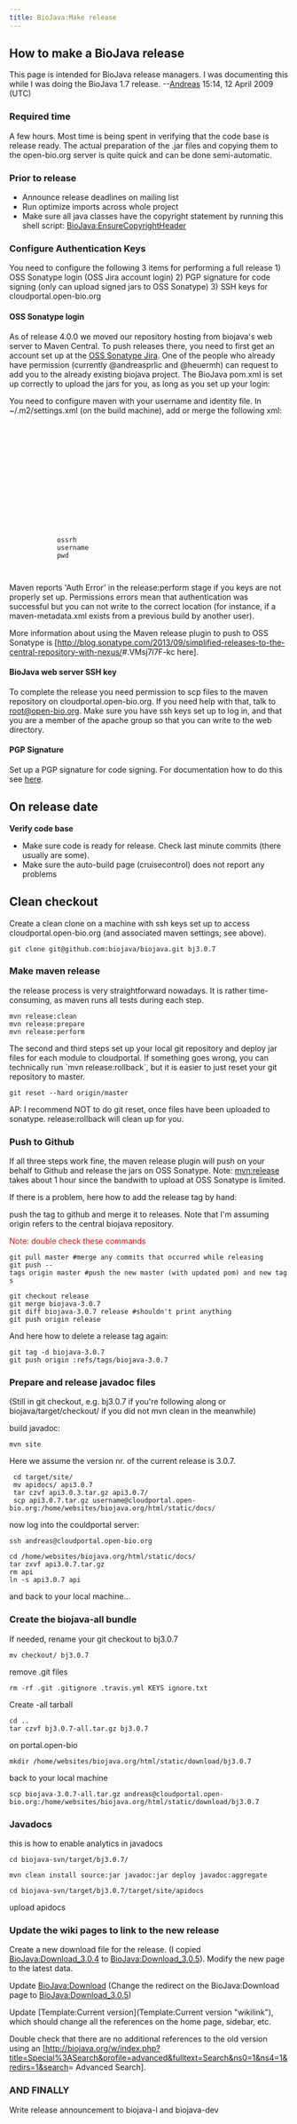 ```yaml
---
title: BioJava:Make release
---
```


How to make a BioJava release
-----------------------------

This page is intended for BioJava release managers. I was documenting
this while I was doing the BioJava 1.7
release. --[Andreas](User:Andreas "wikilink") 15:14, 12 April 2009 (UTC)

### Required time

A few hours. Most time is being spent in verifying that the code base is
release ready. The actual preparation of the .jar files and copying them
to the open-bio.org server is quite quick and can be done
semi-automatic.

### Prior to release

-   Announce release deadlines on mailing list
-   Run optimize imports across whole project
-   Make sure all java classes have the copyright statement by running
    this shell script: <BioJava:EnsureCopyrightHeader>

### Configure Authentication Keys

You need to configure the following 3 items for performing a full
release 1) OSS Sonatype login (OSS Jira account login) 2) PGP signature
for code signing (only can upload signed jars to OSS Sonatype) 3) SSH
keys for cloudportal.open-bio.org

#### OSS Sonatype login

As of release 4.0.0 we moved our repository hosting from biojava's web
server to Maven Central. To push releases there, you need to first get
an account set up at the [OSS Sonatype
Jira](https://issues.sonatype.org). One of the people who already have
permission (currently @andreasprlic and @heuermh) can request to add you
to the already existing biojava project. The BioJava pom.xml is set up
correctly to upload the jars for you, as long as you set up your login:

You need to configure maven with your username and identity file. In
~/.m2/settings.xml (on the build machine), add or merge the following
xml:

<settings xmlns="http://maven.apache.org/SETTINGS/1.0.0"
     xmlns:xsi="http://www.w3.org/2001/XMLSchema-instance"
     xsi:schemaLocation="http://maven.apache.org/SETTINGS/1.0.0
     http://maven.apache.org/xsd/settings-1.0.0.xsd">  
`    `<localRepository/>  
`    `<interactiveMode/>  
`    `<usePluginRegistry/>  
`    `<offline/>  
`    `<pluginGroups/>  
`    `<mirrors/>  
`    `<proxies/>  
`    `<profiles/>  
`    `<activeProfiles/>  
`    `<servers>  
`        `<server>  
`            `<id>`ossrh`</id>  
`            `<username>`username`</username>  
`            `<password>`pwd`</password>  
`        `</server>  
`    `</servers>  
</settings>

Maven reports 'Auth Error' in the release:perform stage if you keys are
not properly set up. Permissions errors mean that authentication was
successful but you can not write to the correct location (for instance,
if a maven-metadata.xml exists from a previous build by another user).

More information about using the Maven release plugin to push to OSS
Sonatype is
[<http://blog.sonatype.com/2013/09/simplified-releases-to-the-central-repository-with-nexus/>\#.VMsj7l7F-kc
here].

#### BioJava web server SSH key

To complete the release you need permission to scp files to the maven
repository on cloudportal.open-bio.org. If you need help with that, talk
to root@open-bio.org. Make sure you have ssh keys set up to log in, and
that you are a member of the apache group so that you can write to the
web directory.

#### PGP Signature

Set up a PGP signature for code signing. For documentation how to do
this see [here](https://www.gnupg.org/gph/en/manual/c14.html).

On release date
---------------

**Verify code base**

-   Make sure code is ready for release. Check last minute commits
    (there usually are some).
-   Make sure the auto-build page (cruisecontrol) does not report any
    problems

Clean checkout
--------------

Create a clean clone on a machine with ssh keys set up to access
cloudportal.open-bio.org (and associated maven settings; see above).

`git clone git@github.com:biojava/biojava.git bj3.0.7`

### Make maven release

the release process is very straightforward nowadays. It is rather
time-consuming, as maven runs all tests during each step.

`mvn release:clean `  
`mvn release:prepare `  
`mvn release:perform`

The second and third steps set up your local git repository and deploy
jar files for each module to cloudportal. If something goes wrong, you
can technically run \`mvn release:rollback\`, but it is easier to just
reset your git repository to master.

`git reset --hard origin/master`

AP: I recommend NOT to do git reset, once files have been uploaded to
sonatype. release:rollback will clean up for you.

### Push to Github

If all three steps work fine, the maven release plugin will push on your
behalf to Github and release the jars on OSS Sonatype. Note:
<mvn:release> takes about 1 hour since the bandwith to upload at OSS
Sonatype is limited.

If there is a problem, here how to add the release tag by hand:

push the tag to github and merge it to releases. Note that I'm assuming
origin refers to the central biojava repository.

<span style="color:red">Note: double check these commands</span>

`git pull master #merge any commits that occurred while releasing`  
`git push --tags origin master #push the new master (with updated pom) and new tags`

`git checkout release`  
`git merge biojava-3.0.7`  
`git diff biojava-3.0.7 release #shouldn't print anything`  
`git push origin release`

And here how to delete a release tag again:

`git tag -d biojava-3.0.7 `  
`git push origin :refs/tags/biojava-3.0.7`

### Prepare and release javadoc files

(Still in git checkout, e.g. bj3.0.7 if you're following along or
biojava/target/checkout/ if you did not mvn clean in the meanwhile)

build javadoc:

`mvn site`

Here we assume the version nr. of the current release is 3.0.7.

` cd target/site/`  
` mv apidocs/ api3.0.7`  
` tar czvf api3.0.3.tar.gz api3.0.7/`  
` scp api3.0.7.tar.gz username@cloudportal.open-bio.org:/home/websites/biojava.org/html/static/docs/`

now log into the couldportal server:

`ssh andreas@cloudportal.open-bio.org`  
  
`cd /home/websites/biojava.org/html/static/docs/`  
`tar zxvf api3.0.7.tar.gz`  
`rm api`  
`ln -s api3.0.7 api`

and back to your local machine...

### Create the biojava-all bundle

If needed, rename your git checkout to bj3.0.7

`mv checkout/ bj3.0.7`

remove .git files

`rm -rf .git .gitignore .travis.yml KEYS ignore.txt`

Create -all tarball

`cd ..`  
`tar czvf bj3.0.7-all.tar.gz bj3.0.7`  

on portal.open-bio

`mkdir /home/websites/biojava.org/html/static/download/bj3.0.7`

back to your local machine

`scp biojava-3.0.7-all.tar.gz andreas@cloudportal.open-bio.org:/home/websites/biojava.org/html/static/download/bj3.0.7`

### Javadocs

this is how to enable analytics in javadocs

`cd biojava-svn/target/bj3.0.7/`

`mvn clean install source:jar javadoc:jar deploy javadoc:aggregate`

`cd biojava-svn/target/bj3.0.7/target/site/apidocs`

upload apidocs

### Update the wiki pages to link to the new release

Create a new download file for the release. (I copied
<BioJava:Download_3.0.4> to <BioJava:Download_3.0.5>). Modify the new
page to the latest data.

Update <BioJava:Download> (Change the redirect on the BioJava:Download
page to <BioJava:Download_3.0.5>)

Update [Template:Current version](Template:Current version "wikilink"),
which should change all the references on the home page, sidebar, etc.

Double check that there are no additional references to the old version
using an
[<http://biojava.org/w/index.php?title=Special%3ASearch&profile=advanced&fulltext=Search&ns0=1&ns4=1&redirs=1&search>=
Advanced Search].

### AND FINALLY

Write release announcement to biojava-l and biojava-dev
